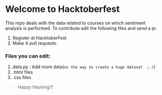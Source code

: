 
# Welcome to Hacktoberfest
This repo deals with the data related to courses on which sentiment analysis is performed.
To contribute edit the following files and send a pr.

1. Register at HacktoberFest
2. Make 4 pull requests.


### Files you can edit:
1. data.py : Add more data(`on the way to create a huge dataset  ;-)`)
2. .html files
3. .css files

> Happy Hacking!!!

